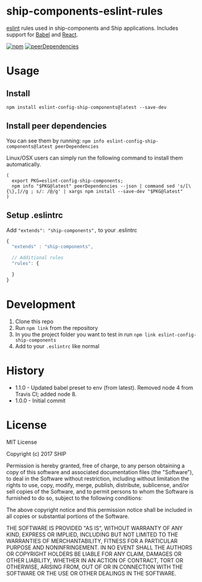 # ship-components-eslint-rules
[eslint](http://eslint.org/) rules used in ship-components and Ship applications. Includes support for [Babel](https://github.com/babel/babel-eslint) and [React](https://github.com/yannickcr/eslint-plugin-react).

[![npm](https://img.shields.io/npm/v/eslint-config-ship-components.svg?maxAge=2592000)](https://www.npmjs.com/package/eslint-config-ship-components)
[![peerDependencies](https://img.shields.io/david/peer/ship-components/ship-components-eslint-rules.svg?style=flat)](https://david-dm.org/ship-components/ship-components-eslint-rules?type=peer)

# Usage
## Install

`npm install eslint-config-ship-components@latest --save-dev`

## Install peer dependencies

You can see them by running: `npm info eslint-config-ship-components@latest peerDependencies`

Linux/OSX users can simply run the following command to install them automatically.
```shell
(
  export PKG=eslint-config-ship-components;
  npm info "$PKG@latest" peerDependencies --json | command sed 's/[\{\},]//g ; s/: /@/g' | xargs npm install --save-dev "$PKG@latest"
)
```

## Setup .eslintrc
Add `"extends": "ship-components",` to your .eslintrc

```js
{
  "extends" : "ship-components",

  // Additional rules
  "rules": {

  }
}
```

# Development

1. Clone this repo
2. Run `npm link` from the repository
3. In you the project folder you want to test in run `npm link eslint-config-ship-components`
4. Add to your `.eslintrc` like normal

# History
* 1.1.0 - Updated babel preset to env (from latest). Removed node 4 from Travis CI; added node 8.
* 1.0.0 - Initial commit

# License
MIT License

Copyright (c) 2017 SHIP

Permission is hereby granted, free of charge, to any person obtaining a copy
of this software and associated documentation files (the "Software"), to deal
in the Software without restriction, including without limitation the rights
to use, copy, modify, merge, publish, distribute, sublicense, and/or sell
copies of the Software, and to permit persons to whom the Software is
furnished to do so, subject to the following conditions:

The above copyright notice and this permission notice shall be included in all
copies or substantial portions of the Software.

THE SOFTWARE IS PROVIDED "AS IS", WITHOUT WARRANTY OF ANY KIND, EXPRESS OR
IMPLIED, INCLUDING BUT NOT LIMITED TO THE WARRANTIES OF MERCHANTABILITY,
FITNESS FOR A PARTICULAR PURPOSE AND NONINFRINGEMENT. IN NO EVENT SHALL THE
AUTHORS OR COPYRIGHT HOLDERS BE LIABLE FOR ANY CLAIM, DAMAGES OR OTHER
LIABILITY, WHETHER IN AN ACTION OF CONTRACT, TORT OR OTHERWISE, ARISING FROM,
OUT OF OR IN CONNECTION WITH THE SOFTWARE OR THE USE OR OTHER DEALINGS IN THE
SOFTWARE.
